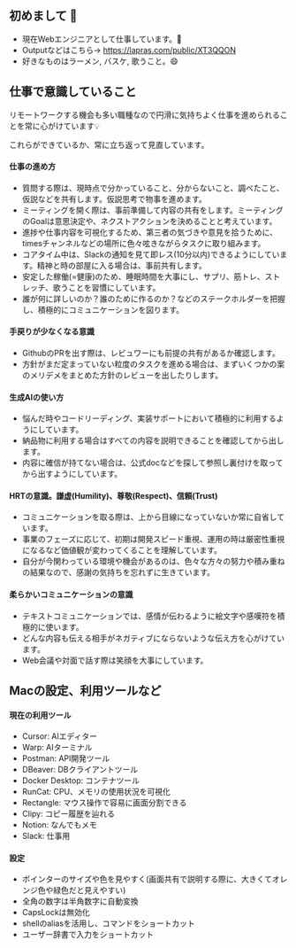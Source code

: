 ## 初めまして 👋
- 現在Webエンジニアとして仕事しています。🔭
- Outputなどはこちら→ https://lapras.com/public/XT3QQON
- 好きなものはラーメン, バスケ, 歌うこと。😄

## 仕事で意識していること
リモートワークする機会も多い職種なので円滑に気持ちよく仕事を進められることを常に心がけています💡

これらができているか、常に立ち返って見直しています。

#### 仕事の進め方
- 質問する際は、現時点で分かっていること、分からないこと、調べたこと、仮説などを共有します。仮説思考で物事を進めます。
- ミーティングを開く際は、事前準備して内容の共有をします。ミーティングのGoalは意思決定や、ネクストアクションを決めることと考えています。
- 進捗や仕事内容を可視化するため、第三者の気づきや意見を拾うために、timesチャンネルなどの場所に色々呟きながらタスクに取り組みます。
- コアタイム中は、Slackの通知を見て即レス(10分以内)できるようにしています。精神と時の部屋に入る場合は、事前共有します。
- 安定した稼働(=健康)のため、睡眠時間を大事にし、サプリ、筋トレ、ストレッチ、歌うことを習慣にしています。
- 誰が何に詳しいのか？誰のために作るのか？などのステークホルダーを把握し、積極的にコミュニケーションを図ります。

#### 手戻りが少なくなる意識
- GithubのPRを出す際は、レビュワーにも前提の共有があるか確認します。
- 方針がまだ定まっていない粒度のタスクを進める場合は、まずいくつかの案のメリデメをまとめた方針のレビューを出したりします。

#### 生成AIの使い方
- 悩んだ時やコードリーディング、実装サポートにおいて積極的に利用するようにしています。
- 納品物に利用する場合はすべての内容を説明できることを確認してから出します。
- 内容に確信が持てない場合は、公式docなどを探して参照し裏付けを取ってから出すようにしています。

#### HRTの意識。謙虚(Humility)、尊敬(Respect)、信頼(Trust)
- コミュニケーションを取る際は、上から目線になっていないか常に自省しています。
- 事業のフェーズに応じて、初期は開発スピード重視、運用の時は厳密性重視になるなど価値観が変わってくることを理解しています。
- 自分が今関わっている環境や機会があるのは、色々な方々の努力や積み重ねの結果なので、感謝の気持ちを忘れずに生きています。

#### 柔らかいコミュニケーションの意識
- テキストコミュニケーションでは、感情が伝わるように絵文字や感嘆符を積極的に使います。
- どんな内容も伝える相手がネガティブにならないような伝え方を心がけています。
- Web会議や対面で話す際は笑顔を大事にしています。

## Macの設定、利用ツールなど
#### 現在の利用ツール
- Cursor: AIエディター
- Warp: AIターミナル
- Postman: API開発ツール
- DBeaver: DBクライアントツール
- Docker Desktop: コンテナツール
- RunCat: CPU、メモリの使用状況を可視化
- Rectangle: マウス操作で容易に画面分割できる
- Clipy: コピー履歴を辿れる
- Notion: なんでもメモ
- Slack: 仕事用

#### 設定
- ポインターのサイズや色を見やすく(画面共有で説明する際に、大きくてオレンジ色や緑色だと見えやすい)
- 全角の数字は半角数字に自動変換
- CapsLockは無効化
- shellのaliasを活用し、コマンドをショートカット
- ユーザー辞書で入力をショートカット
